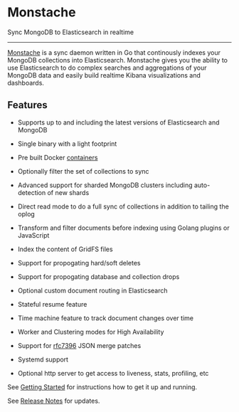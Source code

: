 # Monstache

Sync MongoDB to Elasticsearch in realtime

---

[Monstache](https://github.com/rwynn/monstache) is a sync daemon written in Go that continously 
indexes your MongoDB collections into Elasticsearch. Monstache gives you the ability to use 
Elasticsearch to do complex searches and aggregations of your MongoDB data and easily build realtime 
Kibana visualizations and dashboards.

## Features

- Supports up to and including the latest versions of Elasticsearch and MongoDB

- Single binary with a light footprint 

- Pre built Docker [containers](https://hub.docker.com/r/rwynn/monstache/tags/)

- Optionally filter the set of collections to sync

- Advanced support for sharded MongoDB clusters including auto-detection of new shards

- Direct read mode to do a full sync of collections in addition to tailing the oplog

- Transform and filter documents before indexing using Golang plugins or JavaScript

- Index the content of GridFS files

- Support for propogating hard/soft deletes

- Support for propogating database and collection drops

- Optional custom document routing in Elasticsearch

- Stateful resume feature

- Time machine feature to track document changes over time

- Worker and Clustering modes for High Availability

- Support for [rfc7396](https://tools.ietf.org/html/rfc7396) JSON merge patches

- Systemd support

- Optional http server to get access to liveness, stats, profiling, etc

See [Getting Started](./start/) for instructions how to get
it up and running.

See [Release Notes](./about/#release-notes) for updates.

